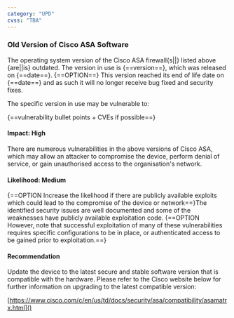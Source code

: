 ```yaml
---
category: "UPD"
cvss: "TBA"
---
```

### Old Version of Cisco ASA Software
The operating system version of the Cisco ASA firewall{s||} listed above {are||is} outdated. The version in use is {==version==}, which was released on {==date==}. {==OPTION==} This version reached its end of life date on {==date==} and as such it will no longer receive bug fixed and security fixes.

The specific version in use may be vulnerable to:

{==vulnerability bullet points + CVEs if possible==}
#### Impact: High
There are numerous vulnerabilities in the above versions of Cisco ASA, which may allow an attacker to compromise the device, perform denial of service, or gain unauthorised access to the organisation's network.
#### Likelihood: Medium
{==OPTION Increase the likelihood if there are publicly available exploits which could lead to the compromise of the device or network==}The identified security issues are well documented and some of the weaknesses have publicly available exploitation code. {==OPTION However, note that successful exploitation of many of these vulnerabilities requires specific configurations to be in place, or authenticated access to be gained prior to exploitation.==}
#### Recommendation
Update the device to the latest secure and stable software version that is compatible with the hardware. Please refer to the Cisco website below for further information on upgrading to the latest compatible version:

[https://www.cisco.com/c/en/us/td/docs/security/asa/compatibility/asamatrx.html]()
